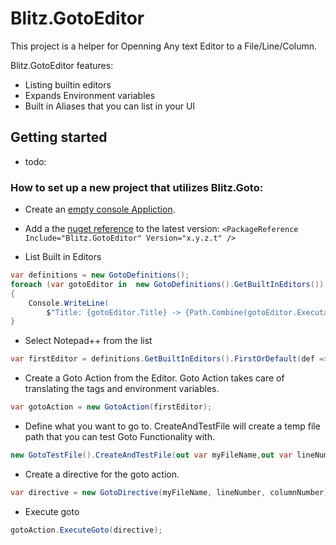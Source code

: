 
# Blitz.GotoEditor

This project is a helper for Openning Any text Editor to a File/Line/Column.

Blitz.GotoEditor features:
* Listing builtin editors
* Expands Environment variables
* Built in Aliases that you can list in your UI

## Getting started
* todo:

### How to set up a new project that utilizes Blitz.Goto:
* Create an [empty console Appliction](https://docs.avaloniaui.net/docs/getting-started).
* Add a the [nuget reference](https://www.nuget.org/packages/Avalonia.AvaloniaEdit/#versions-body-tab) to the latest version:
  `<PackageReference Include="Blitz.GotoEditor" Version="x.y.z.t" />`

* List Built in Editors
```.cs
var definitions = new GotoDefinitions();
foreach (var gotoEditor in  new GotoDefinitions().GetBuiltInEditors())
{
    Console.WriteLine(
        $"Title: {gotoEditor.Title} -> {Path.Combine(gotoEditor.ExecutableWorkingDirectory, gotoEditor.Executable)} {gotoEditor.Arguments}");
}
```

* Select Notepad++ from the list
```.cs
var firstEditor = definitions.GetBuiltInEditors().FirstOrDefault(def => def.Title == "Notepad++")!;
```
* Create a Goto Action from the Editor. Goto Action takes care of translating the tags and environment variables.
```.cs
var gotoAction = new GotoAction(firstEditor);
```

* Define what you want to go to.  CreateAndTestFile will create a temp file path that you can test Goto Functionality with.
```.cs
new GotoTestFile().CreateAndTestFile(out var myFileName,out var lineNumber, out var columnNumber );
```

* Create a directive for the goto action.
```.cs
var directive = new GotoDirective(myFileName, lineNumber, columnNumber);
```

* Execute goto
```.cs
gotoAction.ExecuteGoto(directive);
```


